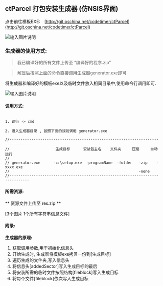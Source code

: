 ## ctParcel 打包安装生成器 (仿NSIS界面)  


点击前往模板EXE:　[http://git.oschina.net/codetimer/ctParcel](http://git.oschina.net/codetimer/ctParcel)

![输入图片说明](http://git.oschina.net/uploads/images/2016/0801/132116_f843ff6a_632350.png "在这里输入图片标题")



### 生成器的使用方式:
  

>我已编译好的所有文件上传至 “编译好的程序.zip”   

>解压后按照上面的命令直接调用生成器generator.exe即可


将生成器和编译好的模板exe以及临时文件放入相同目录中,使用命令行调用即可.

![输入图片说明](http://git.oschina.net/uploads/images/2016/0801/141054_60626627_632350.png "在这里输入图片标题")

#### 调用方式:
```

1. 运行 -> cmd

2. 进入生成器目录 , 按照下面的规则调用 generator.exe 

//-------------------------------------------------------------------------------
//                     生成目标      安装包主名    文件夹     压缩     自动运行
//
// generator.exe      -c:\setup.exe  -programName  -folder   -zip    -xxxx.exe
//                                                           -none
//-------------------------------------------------------------------------------
```


#### 所需资源:

** 资源文件上传至 res.zip **

[3个图片 1个所有字符串信息文件] 



#### 附录:

**生成器的原理:**
1. 获取调用参数,用于初始化信息头  
2. 开始生成时, 生成器将模板exe拷贝一份到[生成目标]
3. 遍历生成的文件夹,写入信息头
4. 将信息头[addedSector]写入生成目标的最后
5. 将安装所需的临时文件按照结构[fileblock]写入生成目标
5. 将每个文件[fileblock]依次写入生成目标
